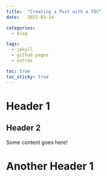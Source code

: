 ```yaml
---
title:  "Creating a Post with a TOC"
date:   2022-03-14

categories: 
  - blog

tags:
  - jekyll
  - github pages
  - extras

toc: true
toc_sticky: true
---
```


# Header 1

## Header 2

Some content goes here!

# Another Header 1